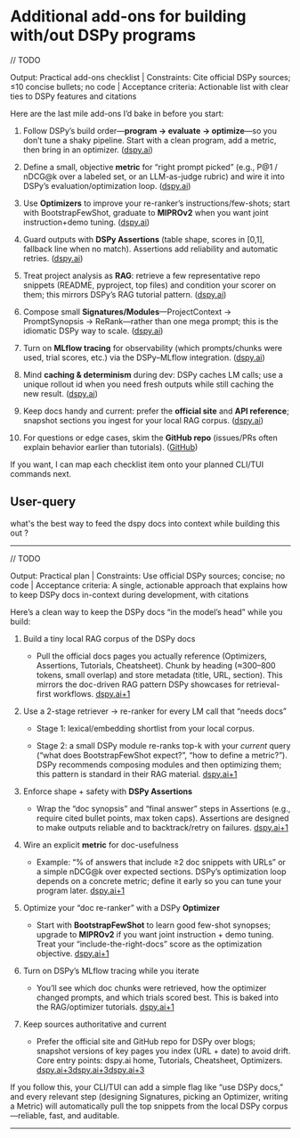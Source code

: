 # Additional add-ons for building with/out DSPy programs

// TODO

Output: Practical add-ons checklist | Constraints: Cite official DSPy sources; ≤10 concise bullets; no code | Acceptance criteria: Actionable list with clear ties to DSPy features and citations

Here are the last mile add-ons I’d bake in before you start:

1. Follow DSPy’s build order—**program → evaluate → optimize**—so you don’t tune a shaky pipeline. Start with a clean program, add a metric, then bring in an optimizer. ([dspy.ai][1])

2. Define a small, objective **metric** for “right prompt picked” (e.g., P@1 / nDCG@k over a labeled set, or an LLM-as-judge rubric) and wire it into DSPy’s evaluation/optimization loop. ([dspy.ai][2])

3. Use **Optimizers** to improve your re-ranker’s instructions/few-shots; start with BootstrapFewShot, graduate to **MIPROv2** when you want joint instruction+demo tuning. ([dspy.ai][3])

4. Guard outputs with **DSPy Assertions** (table shape, scores in [0,1], fallback line when no match). Assertions add reliability and automatic retries. ([dspy.ai][4])

5. Treat project analysis as **RAG**: retrieve a few representative repo snippets (README, pyproject, top files) and condition your scorer on them; this mirrors DSPy’s RAG tutorial pattern. ([dspy.ai][5])

6. Compose small **Signatures/Modules**—ProjectContext → PromptSynopsis → ReRank—rather than one mega prompt; this is the idiomatic DSPy way to scale. ([dspy.ai][6])

7. Turn on **MLflow tracing** for observability (which prompts/chunks were used, trial scores, etc.) via the DSPy–MLflow integration. ([dspy.ai][7])

8. Mind **caching & determinism** during dev: DSPy caches LM calls; use a unique rollout id when you need fresh outputs while still caching the new result. ([dspy.ai][8])

9. Keep docs handy and current: prefer the **official site** and **API reference**; snapshot sections you ingest for your local RAG corpus. ([dspy.ai][9])

10. For questions or edge cases, skim the **GitHub repo** (issues/PRs often explain behavior earlier than tutorials). ([GitHub][10])

If you want, I can map each checklist item onto your planned CLI/TUI commands next.

[1]: https://dspy.ai/learn/?utm_source=chatgpt.com "Learning DSPy"
[2]: https://dspy.ai/learn/evaluation/overview/?utm_source=chatgpt.com "Evaluation Overview"
[3]: https://dspy.ai/learn/optimization/optimizers/?utm_source=chatgpt.com "Optimizers"
[4]: https://dspy.ai/learn/programming/7-assertions/?utm_source=chatgpt.com "DSPy Assertions"
[5]: https://dspy.ai/tutorials/rag/?utm_source=chatgpt.com "Tutorial: Retrieval-Augmented Generation (RAG)"
[6]: https://dspy.ai/learn/programming/signatures/?utm_source=chatgpt.com "Signatures"
[7]: https://dspy.ai/tutorials/optimizer_tracking/?utm_source=chatgpt.com "Tracking DSPy Optimizers with MLflow"
[8]: https://dspy.ai/cheatsheet/?utm_source=chatgpt.com "DSPy Cheatsheet"
[9]: https://dspy.ai/?utm_source=chatgpt.com "DSPy"
[10]: https://github.com/stanfordnlp/dspy?utm_source=chatgpt.com "DSPy: The framework for programming—not prompting ..."

## User-query

what's the best way to feed the dspy docs into context while building this out ?

---

// TODO

Output: Practical plan | Constraints: Use official DSPy sources; concise; no code | Acceptance criteria: A single, actionable approach that explains how to keep DSPy docs in-context during development, with citations

Here’s a clean way to keep the DSPy docs “in the model’s head” while you build:

1. Build a tiny local RAG corpus of the DSPy docs

    * Pull the official docs pages you actually reference (Optimizers, Assertions, Tutorials, Cheatsheet). Chunk by heading (≈300–800 tokens, small overlap) and store metadata (title, URL, section). This mirrors the doc-driven RAG pattern DSPy showcases for retrieval-first workflows. [dspy.ai+1](https://dspy.ai/tutorials/rag/?utm_source=chatgpt.com)

2. Use a 2-stage retriever → re-ranker for every LM call that “needs docs”

    * Stage 1: lexical/embedding shortlist from your local corpus.

    * Stage 2: a small DSPy module re-ranks top-k with your _current_ query (“what does BootstrapFewShot expect?”, “how to define a metric?”). DSPy recommends composing modules and then optimizing them; this pattern is standard in their RAG material. [dspy.ai+1](https://dspy.ai/learn/optimization/optimizers/?utm_source=chatgpt.com)

3. Enforce shape + safety with **DSPy Assertions**

    * Wrap the “doc synopsis” and “final answer” steps in Assertions (e.g., require cited bullet points, max token caps). Assertions are designed to make outputs reliable and to backtrack/retry on failures. [dspy.ai+1](https://dspy.ai/learn/programming/7-assertions/?utm_source=chatgpt.com)

4. Wire an explicit **metric** for doc-usefulness

    * Example: “% of answers that include ≥2 doc snippets with URLs” or a simple nDCG@k over expected sections. DSPy’s optimization loop depends on a concrete metric; define it early so you can tune your program later. [dspy.ai+1](https://dspy.ai/learn/evaluation/metrics/?utm_source=chatgpt.com)

5. Optimize your “doc re-ranker” with a DSPy **Optimizer**

    * Start with **BootstrapFewShot** to learn good few-shot synopses; upgrade to **MIPROv2** if you want joint instruction + demo tuning. Treat your “include-the-right-docs” score as the optimization objective. [dspy.ai+1](https://dspy.ai/api/optimizers/BootstrapFewShot/?utm_source=chatgpt.com)

6. Turn on DSPy’s MLflow tracing while you iterate

    * You’ll see which doc chunks were retrieved, how the optimizer changed prompts, and which trials scored best. This is baked into the RAG/optimizer tutorials. [dspy.ai+1](https://dspy.ai/tutorials/rag/?utm_source=chatgpt.com)

7. Keep sources authoritative and current

    * Prefer the official site and GitHub repo for DSPy over blogs; snapshot versions of key pages you index (URL + date) to avoid drift. Core entry points: dspy.ai home, Tutorials, Cheatsheet, Optimizers. [dspy.ai+3dspy.ai+3dspy.ai+3](https://dspy.ai/?utm_source=chatgpt.com)

If you follow this, your CLI/TUI can add a simple flag like “use DSPy docs,” and every relevant step (designing Signatures, picking an Optimizer, writing a Metric) will automatically pull the top snippets from the local DSPy corpus—reliable, fast, and auditable.

---
